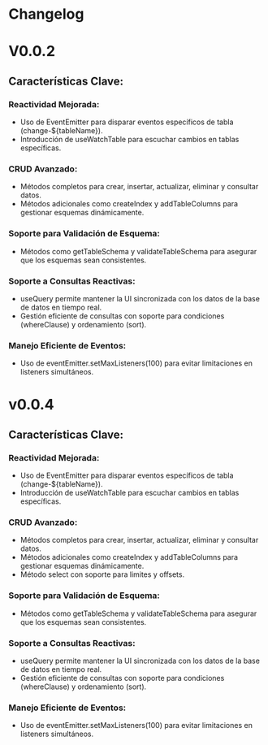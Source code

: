 # Changelog
# V0.0.2

## Características Clave:
### Reactividad Mejorada:

- Uso de EventEmitter para disparar eventos específicos de tabla (change-${tableName}).
- Introducción de useWatchTable para escuchar cambios en tablas específicas.

### CRUD Avanzado:

- Métodos completos para crear, insertar, actualizar, eliminar y consultar datos.
- Métodos adicionales como createIndex y addTableColumns para gestionar esquemas dinámicamente.

### Soporte para Validación de Esquema:

- Métodos como getTableSchema y validateTableSchema para asegurar que los esquemas sean consistentes.

### Soporte a Consultas Reactivas:

- useQuery permite mantener la UI sincronizada con los datos de la base de datos en tiempo real.
- Gestión eficiente de consultas con soporte para condiciones (whereClause) y ordenamiento (sort).


### Manejo Eficiente de Eventos:

- Uso de eventEmitter.setMaxListeners(100) para evitar limitaciones en listeners simultáneos.
# v0.0.4

## Características Clave:
### Reactividad Mejorada:

- Uso de EventEmitter para disparar eventos específicos de tabla (change-${tableName}).
- Introducción de useWatchTable para escuchar cambios en tablas específicas.

### CRUD Avanzado:

- Métodos completos para crear, insertar, actualizar, eliminar y consultar datos.
- Métodos adicionales como createIndex y addTableColumns para gestionar esquemas dinámicamente.
- Método select con soporte para limites y offsets.


### Soporte para Validación de Esquema:

- Métodos como getTableSchema y validateTableSchema para asegurar que los esquemas sean consistentes.

### Soporte a Consultas Reactivas:

- useQuery permite mantener la UI sincronizada con los datos de la base de datos en tiempo real.
- Gestión eficiente de consultas con soporte para condiciones (whereClause) y ordenamiento (sort).


### Manejo Eficiente de Eventos:

- Uso de eventEmitter.setMaxListeners(100) para evitar limitaciones en listeners simultáneos.